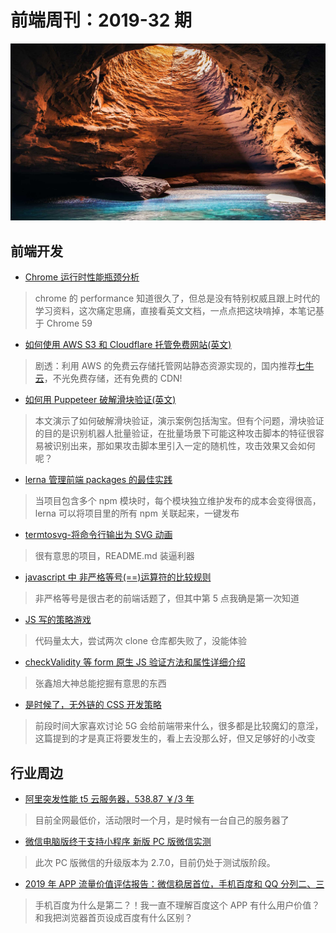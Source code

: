 # 前端周刊：2019-32 期

[![](/img/bing/20190818.png?imageView2/2/w/960)](https://cn.bing.com/search?q=%E9%A9%AC%E6%A0%BC%E8%BE%BE%E4%BC%A6%E7%BE%A4%E5%B2%9B%E6%B4%9E%E7%A9%B4%E5%86%85%E9%83%A8)

## 前端开发

- [Chrome 运行时性能瓶颈分析](https://juejin.im/post/5cd15712e51d453a393af4c5)

> chrome 的 performance 知道很久了，但总是没有特别权威且跟上时代的学习资料，这次痛定思痛，直接看英文文档，一点点把这块啃掉，本笔记基于 Chrome 59

- [如何使用 AWS S3 和 Cloudflare 托管免费网站(英文)](https://medium.com/better-programming/how-to-host-your-personal-website-for-free-3101c4ab2e49)

> 剧透：利用 AWS 的免费云存储托管网站静态资源实现的，国内推荐[七牛云](https://portal.qiniu.com/signup?code=1hfwb75ib2jbm)，不光免费存储，还有免费的 CDN!

- [如何用 Puppeteer 破解滑块验证(英文)](http://www.ruanyifeng.com/blog/2019/08/weekly-issue-69.html)

> 本文演示了如何破解滑块验证，演示案例包括淘宝。但有个问题，滑块验证的目的是识别机器人批量验证，在批量场景下可能这种攻击脚本的特征很容易被识别出来，那如果攻击脚本里引入一定的随机性，攻击效果又会如何呢？

- [lerna 管理前端 packages 的最佳实践](https://juejin.im/post/5a989fb451882555731b88c2)

> 当项目包含多个 npm 模块时，每个模块独立维护发布的成本会变得很高，lerna 可以将项目里的所有 npm 关联起来，一键发布

- [termtosvg-将命令行输出为 SVG 动画](https://github.com/nbedos/termtosvg)

> 很有意思的项目，README.md 装逼利器

- [javascript 中 非严格等号(==)运算符的比较规则](https://blog.whyoop.com/2019/02/15/js-Equality-rule/)

> 非严格等号是很古老的前端话题了，但其中第 5 点我确是第一次知道

- [JS 写的策略游戏](https://github.com/sizeofcat/civitas)

> 代码量太大，尝试两次 clone 仓库都失败了，没能体验

- [checkValidity 等 form 原生 JS 验证方法和属性详细介绍](https://www.zhangxinxu.com/wordpress/2019/08/js-checkvalidity-setcustomvalidity/)

> 张鑫旭大神总能挖掘有意思的东西

- [是时候了，无外链的 CSS 开发策略](https://www.zhangxinxu.com/wordpress/2019/08/css-no-external-link/)

> 前段时间大家喜欢讨论 5G 会给前端带来什么，很多都是比较魔幻的意淫，这篇提到的才是真正将要发生的，看上去没那么好，但又足够好的小改变

## 行业周边

- [阿里突发性能 t5 云服务器，538.87 ￥/3 年](https://www.aliyun.com/acts/limit-buy?spm=5176.11533457.1089570.4.15da77e3vH7SUR&userCode=y31qmczl)

> 目前全网最低价，活动限时一个月，是时候有一台自己的服务器了

- [微信电脑版终于支持小程序 新版 PC 版微信实测](https://www.cnbeta.com/articles/tech/878673.htm)

> 此次 PC 版微信的升级版本为 2.7.0，目前仍处于测试版阶段。

- [2019 年 APP 流量价值评估报告：微信稳居首位，手机百度和 QQ 分列二、三](https://www.pingwest.com/w/193026)

> 手机百度为什么是第二？！我一直不理解百度这个 APP 有什么用户价值？和我把浏览器首页设成百度有什么区别？
